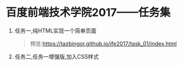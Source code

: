 # 百度前端技术学院2017——任务集

1. 任务一,纯HTML实现一个简单页面

   > 预览:https://tazbingor.github.io/ife2017/task_01/index.html

2. 任务二,任务一增强版,加入CSS样式

